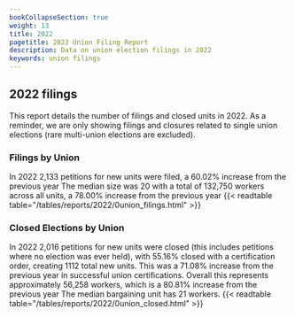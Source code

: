 ```yaml
---
bookCollapseSection: true
weight: 13
title: 2022
pagetitle: 2022 Union Filing Report
description: Data on union election filings in 2022
keywords: union filings
---
```


## 2022 filings

This report details the number of filings and closed units in 2022. As a reminder, we are only showing filings and closures related to single union elections (rare multi-union elections are excluded).

### Filings by Union
In 2022 2,133 petitions for new units were filed, a 60.02% increase from the previous year The median size was 20 with a total of 132,750 workers across all units, a 78.00% increase from the previous year
{{< readtable table="/tables/reports/2022/0union_filings.html" >}}

### Closed Elections by Union
In 2022 2,016 petitions for new units were closed (this includes petitions where no election was ever held), with 55.16% closed with a certification order, creating 1112 total new units. This was a 71.08% increase from the previous year in successful union certifications. Overall this represents approximately 56,258 workers, which is a 80.81% increase from the previous year The median bargaining unit has 21 workers.
{{< readtable table="/tables/reports/2022/0union_closed.html" >}}
